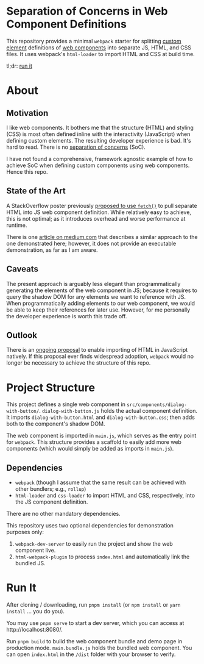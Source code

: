 # Separation of Concerns in Web Component Definitions
This repository provides a minimal `webpack` starter for splitting [custom element](https://developer.mozilla.org/en-US/docs/Web/API/Web_components/Using_custom_elements) definitions of [web components](https://developer.mozilla.org/en-US/docs/Web/API/Web_components) into separate JS, HTML, and CSS files. It uses webpack's `html-loader` to import HTML and CSS at build time.

tl;dr: [run it](#run-it)

# About
## Motivation
I like web components. It bothers me that the structure (HTML) and styling (CSS) is most often defined inline with the interactivity (JavaScript) when defining custom elements. The resulting developer experience is bad. It's hard to read. There is no [separation of concerns](https://en.wikipedia.org/wiki/Separation_of_concerns) (SoC).

I have not found a comprehensive, framework agnostic example of how to achieve SoC when defining custom components using web components. Hence this repo.

## State of the Art
A StackOverflow poster previously [proposed to use `fetch()`](https://stackoverflow.com/questions/55080103/how-to-separate-web-components-to-individual-files-and-load-them) to pull separate HTML into JS web component definition. While relatively easy to achieve, this is not optimal; as it introduces overhead and worse performance at runtime.

There is one [article on medium.com](https://roshan-khandelwal.medium.com/web-components-c7aef23fe478) that describes a similar approach to the one demonstrated here; however, it does not provide an executable demonstration, as far as I am aware.

## Caveats
The present approach is arguably less elegant than programmatically generating the elements of the web component in JS; because it requires to query the shadow DOM for any elements we want to reference with JS. When programmatically adding elements to our web component, we would be able to keep their references for later use. However, for me personally the developer experience is worth this trade off.

## Outlook
There is an [ongoing proposal](https://github.com/WICG/webcomponents/blob/gh-pages/proposals/html-modules-explainer.md) to enable importing of HTML in JavaScript natively. If this proposal ever finds widespread adoption, `webpack` would no longer be necessary to achieve the structure of this repo.

# Project Structure
This project defines a single web component in `src/components/dialog-with-button/`. `dialog-with-button.js` holds the actual component definition. It imports `dialog-with-button.html` and `dialog-with-button.css`; then adds both to the component's shadow DOM.

The web component is imported in `main.js`, which serves as the entry point for `webpack`. This structure provides a scaffold to easily add more web components (which would simply be added as imports in `main.js`).

## Dependencies
- `webpack` (though I assume that the same result can be achieved with other bundlers; e.g., `rollup`)
- `html-loader` and `css-loader` to import HTML and CSS, respectively, into the JS component definition.

There are no other mandatory dependencies.

This repository uses two optional dependencies for demonstration purposes only:
1. `webpack-dev-server` to easily run the project and show the web component live.
1. `html-webpack-plugin` to process `index.html` and automatically link the bundled JS.

# Run It
After cloning / downloading, run `pnpm install` (or `npm install` or `yarn install` ... you do you).

You may use `pnpm serve` to start a dev server, which you can access at http://localhost:8080/.

Run `pnpm build` to build the web component bundle and demo page in production mode. `main.bundle.js` holds the bundled web component. You can open `index.html` in the `/dist` folder with your browser to verify.
